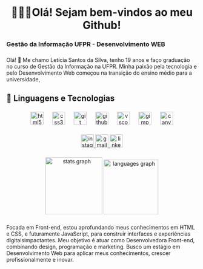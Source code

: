 <h1 align="center">👩🏻‍💻Olá!  Sejam bem-vindos ao meu Github!</h1>

###

<h3 align="left">Gestão da Informação UFPR - Desenvolvimento WEB</h3>

###

<p align="left">Olá! 👋 Me chamo Letícia Santos da Silva, tenho 19 anos e faço graduação no curso de Gestão da Informação na UFPR. Minha paixão pela tecnologia e pelo Desenvolvimento Web começou na transição do ensino médio para a universidade,</p>

###

<h2 align="left">🤖 Linguagens e Tecnologias</h2>

###

<div align="center">
  <img src="https://cdn.jsdelivr.net/gh/devicons/devicon/icons/html5/html5-original.svg" height="34" alt="html5 logo"  />
  <img width="15" />
  <img src="https://cdn.jsdelivr.net/gh/devicons/devicon/icons/css3/css3-original.svg" height="34" alt="css3 logo"  />
  <img width="15" />
  <img src="https://cdn.jsdelivr.net/gh/devicons/devicon/icons/git/git-original.svg" height="34" alt="git logo"  />
  <img width="15" />
  <img src="https://cdn.jsdelivr.net/gh/devicons/devicon/icons/github/github-original.svg" height="34" alt="github logo"  />
  <img width="15" />
  <img src="https://cdn.jsdelivr.net/gh/devicons/devicon/icons/vscode/vscode-original.svg" height="34" alt="vscode logo"  />
  <img width="15" />
  <img src="https://cdn.jsdelivr.net/gh/devicons/devicon/icons/gimp/gimp-original.svg" height="34" alt="gimp logo"  />
  <img width="15" />
  <img src="https://cdn.jsdelivr.net/gh/devicons/devicon/icons/canva/canva-original.svg" height="34" alt="canva logo"  />
</div>

###

<div align="center">
  <a href="https://www.instagram.com/let.devs/?next=%2F" target="_blank">
    <img src="https://img.shields.io/static/v1?message=Instagram&logo=instagram&label=&color=E4405F&logoColor=white&labelColor=&style=for-the-badge" height="34" alt="instagram logo"  />
  </a>
  <a href="mailto:leticiasantos4118@gmail.com" target="_blank">
    <img src="https://img.shields.io/static/v1?message=Gmail&logo=gmail&label=&color=D14836&logoColor=white&labelColor=&style=for-the-badge" height="34" alt="gmail logo"  />
  </a>
  <a href="https://www.linkedin.com/in/let%C3%ADcia-santos-silva-dev5/" target="_blank">
    <img src="https://img.shields.io/static/v1?message=LinkedIn&logo=linkedin&label=&color=0077B5&logoColor=white&labelColor=&style=for-the-badge" height="34" alt="linkedin logo"  />
  </a>
</div>

###

<div align="center">
  <img src="https://github-readme-stats.vercel.app/api?username=leticiasantos-dev5&hide_title=false&hide_rank=false&show_icons=true&include_all_commits=true&count_private=true&disable_animations=false&theme=dracula&locale=pt-br&hide_border=false" height="150" alt="stats graph"  />
  <img src="https://github-readme-stats.vercel.app/api/top-langs?username=leticiasantos-dev5&locale=pt-br&hide_title=false&layout=compact&card_width=320&langs_count=3&theme=dracula&hide_border=false" height="144" alt="languages graph"  />
</div>

###

<p align="left">Focada em Front-end, estou aprofundando meus conhecimentos em HTML e CSS, e futuramente JavaScript, para construir interfaces e experiências digitaisimpactantes. Meu objetivo é atuar como Desenvolvedora Front-end, combinando design, programação e marketing. Busco um estágio em Desenvolvimento Web para aplicar meus conhecimentos, crescer profissionalmente e inovar.</p>

###
